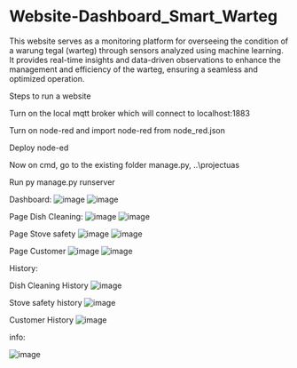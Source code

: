 # Website-Dashboard_Smart_Warteg
This website serves as a monitoring platform for overseeing the condition of a warung tegal (warteg) through sensors analyzed using machine learning. It provides real-time insights and data-driven observations to enhance the management and efficiency of the warteg, ensuring a seamless and optimized operation.


Steps to run a website

Turn on the local mqtt broker which will connect to localhost:1883

Turn on node-red and import node-red from node_red.json 

Deploy node-ed

Now on cmd, go to the existing folder manage.py, ..\projectuas

Run py manage.py runserver

Dashboard:
![image](https://github.com/PetraWLeka/Website-Dashboard_Smart_Warteg/assets/113031872/33a38758-0f06-41df-a1e9-109dc89c37ee)
![image](https://github.com/PetraWLeka/Website-Dashboard_Smart_Warteg/assets/113031872/5cba6965-3b0d-4051-8b15-dae94f8445bb)

Page Dish Cleaning:
![image](https://github.com/PetraWLeka/Website-Dashboard_Smart_Warteg/assets/113031872/24844979-7993-413a-91c1-92234f4475ec)
![image](https://github.com/PetraWLeka/Website-Dashboard_Smart_Warteg/assets/113031872/e0faf5eb-91cf-4b58-81cf-55bb918f591f)


 
Page Stove safety
![image](https://github.com/PetraWLeka/Website-Dashboard_Smart_Warteg/assets/113031872/1bddf33f-5197-4ac6-b40b-88935fe8276f)
![image](https://github.com/PetraWLeka/Website-Dashboard_Smart_Warteg/assets/113031872/0c36870a-520b-4613-b697-f432e1771f7f)


 
Page Customer
![image](https://github.com/PetraWLeka/Website-Dashboard_Smart_Warteg/assets/113031872/b6766819-d7f9-4e72-8c07-e30990819289)
![image](https://github.com/PetraWLeka/Website-Dashboard_Smart_Warteg/assets/113031872/9a9182e1-673d-4dac-bfa3-b7aea8590d10)




 
History:

Dish Cleaning History
![image](https://github.com/PetraWLeka/Website-Dashboard_Smart_Warteg/assets/113031872/98b2873a-ac1b-4214-947e-ed6755a51599)


Stove safety history
![image](https://github.com/PetraWLeka/Website-Dashboard_Smart_Warteg/assets/113031872/a33e864a-ebe1-4b5a-b2e9-7e48b8721ffe)

Customer History
![image](https://github.com/PetraWLeka/Website-Dashboard_Smart_Warteg/assets/113031872/2235d2a2-ece3-4710-959c-5d9c49dec132)




info:
 
![image](https://github.com/PetraWLeka/Website-Dashboard_Smart_Warteg/assets/113031872/b9a1e9a1-717b-464d-b357-ba87995547ff)


 
 






